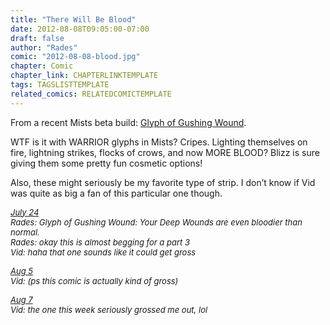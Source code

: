 ```yaml
---
title: "There Will Be Blood"
date: 2012-08-08T09:05:00-07:00
draft: false
author: "Rades"
comic: "2012-08-08-blood.jpg"
chapter: Comic
chapter_link: CHAPTERLINKTEMPLATE
tags: TAGSLISTTEMPLATE
related_comics: RELATEDCOMICTEMPLATE
---
```


From a recent Mists beta build: [Glyph of Gushing Wound](http://www.wowdb.com/spells/58099-glyph-of-gushing-wound#15851-15882). 


WTF is it with WARRIOR glyphs in Mists? Cripes. Lighting themselves on fire, lightning strikes, flocks of crows, and now MORE BLOOD? Blizz is sure giving them some pretty fun cosmetic options!


Also, these might seriously be my favorite type of strip. I don’t know if Vid was quite as big a fan of this particular one though.


*<font size="-1"><u>July 24*</u><br>
*Rades: Glyph of Gushing Wound: Your Deep Wounds are even bloodier than normal.<br>*
*Rades: okay this is almost begging for a part 3<br>*
*Vid: haha that one sounds like it could get gross*


*<u>Aug 5</u><br>*
*Vid: (ps this comic is actually kind of gross)*

*<u>Aug 7</u><br>*
*Vid: the one this week seriously grossed me out, lol*</font>

